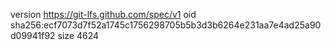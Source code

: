 version https://git-lfs.github.com/spec/v1
oid sha256:ecf7073d7f52a1745c1756298705b5b3d3b6264e231aa7e4ad25a90d09941f92
size 4624
